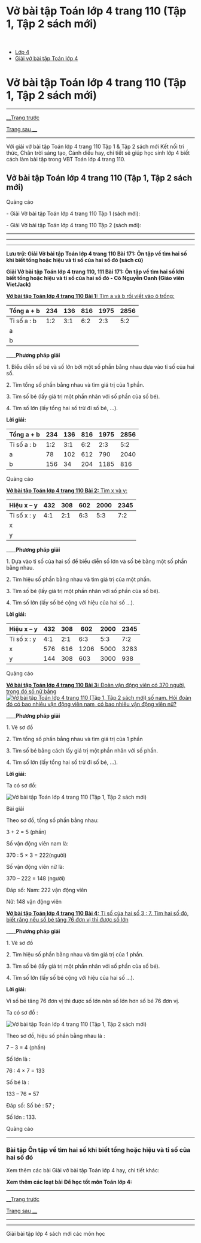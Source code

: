 # Vở bài tập Toán lớp 4 trang 110 (Tập 1, Tập 2 sách mới)

﻿

  * [Lớp 4](https://vietjack.com/series/lop-4.jsp)
  * [Giải vở bài tập Toán lớp 4](https://vietjack.com/giai-vo-bai-tap-toan-4/index.jsp)



# Vở bài tập Toán lớp 4 trang 110 (Tập 1, Tập 2 sách mới)

* * *

[__Trang trước](https://vietjack.com/giai-vo-bai-tap-toan-4/bai-170-on-tap-ve-tim-hai-so-khi-biet-tong-va-hieu-cua-hai-so-do.jsp)

[Trang sau __](https://vietjack.com/giai-vo-bai-tap-toan-4/bai-172-luyen-tap-chung.jsp)

* * *

Với giải vở bài tập Toán lớp 4 trang 110 Tập 1 & Tập 2 sách mới Kết nối tri thức, Chân trời sáng tạo, Cánh diều hay, chi tiết sẽ giúp học sinh lớp 4 biết cách làm bài tập trong VBT Toán lớp 4 trang 110.

## Vở bài tập Toán lớp 4 trang 110 (Tập 1, Tập 2 sách mới)

Quảng cáo

\- Giải Vở bài tập Toán lớp 4 trang 110 Tập 1 (sách mới):

\- Giải Vở bài tập Toán lớp 4 trang 110 Tập 2 (sách mới):

* * *

* * *

* * *

**Lưu trữ: Giải Vở bài tập Toán lớp 4 trang 110 Bài 171: Ôn tập về tìm hai số khi biết tổng hoặc hiệu và tỉ số của hai số đó (sách cũ)**

**Giải Vở bài tập Toán lớp 4 trang 110, 111 Bài 171: Ôn tập về tìm hai số khi biết tổng hoặc hiệu và tỉ số của hai số đó - Cô Nguyễn Oanh (Giáo viên VietJack)**

[**Vở bài tập Toán lớp 4 trang 110 Bài 1:** Tìm a và b rồi viết vào ô trống: ](https://vietjack.com/giai-vo-bai-tap-toan-4/bai-1-trang-110-vbt-toan-4-tap-2.jsp)

Tổng a + b | 234 | 136 | 816 | 1975 | 2856  
---|---|---|---|---|---  
Tỉ số a : b | 1:2 | 3:1 | 6:2 | 2:3 | 5:2  
a |  |  |  |  |   
b |  |  |  |  |   
____**Phương pháp giải**

1\. Biểu diễn số bé và số lớn bởi một số phần bằng nhau dựa vào tỉ số của hai số.

2\. Tìm tổng số phần bằng nhau và tìm giá trị của 1 phần.

3\. Tìm số bé (lấy giá trị một phần nhân với số phần của số bé).

4\. Tìm số lớn (lấy tổng hai số trừ đi số bé, …).

**Lời giải:**

Tổng a + b | 234 | 136 | 816 | 1975 | 2856  
---|---|---|---|---|---  
Tỉ số a : b | 1:2 | 3:1 | 6:2 | 2:3 | 5:2  
a | 78 | 102 | 612 | 790 | 2040  
b | 156 | 34 | 204 | 1185 | 816  
  
Quảng cáo

[**Vở bài tập Toán lớp 4 trang 110 Bài 2:** Tìm x và y: ](https://vietjack.com/giai-vo-bai-tap-toan-4/bai-2-trang-110-vbt-toan-4-tap-2.jsp)

Hiệu x – y | 432 | 308 | 602 | 2000 | 2345  
---|---|---|---|---|---  
Tỉ số x : y | 4:1 | 2:1 | 6:3 | 5:3 | 7:2  
x |  |  |  |  |   
y |  |  |  |  |   
____**Phương pháp giải**

1\. Dựa vào tỉ số của hai số để biểu diễn số lớn và số bé bằng một số phần bằng nhau.

2\. Tìm hiệu số phần bằng nhau và tìm giá trị của một phần.

3\. Tìm số bé (lấy giá trị một phần nhân với số phần của số bé).

4\. Tìm số lớn (lấy số bé cộng với hiệu của hai số ...).

**Lời giải:**

Hiệu x – y | 432 | 308 | 602 | 2000 | 2345  
---|---|---|---|---|---  
Tỉ số x : y | 4:1 | 2:1 | 6:3 | 5:3 | 7:2  
x | 576 | 616 | 1206 | 5000 | 3283  
y | 144 | 308 | 603 | 3000 | 938  
  
Quảng cáo

[**Vở bài tập Toán lớp 4 trang 110 Bài 3:** Đoàn vận động viên có 370 người, trong đó số nữ bằng ![Vở bài tập Toán lớp 4 trang 110 \(Tập 1, Tập 2 sách mới\)](https://vietjack.com/giai-vo-bai-tap-toan-4/images/bai-3-trang-110-vbt-toan-4-tap-2.PNG) số nam. Hỏi đoàn đó có bao nhiêu vận động viên nam, có bao nhiêu vận động viên nữ?](https://vietjack.com/giai-vo-bai-tap-toan-4/bai-3-trang-110-vbt-toan-4-tap-2.jsp)

____**Phương pháp giải**

1\. Vẽ sơ đồ

2\. Tìm tổng số phần bằng nhau và tìm giá trị của 1 phần 

3\. Tìm số bé bằng cách lấy giá trị một phần nhân với số phần.

4\. Tìm số lớn (lấy tổng hai số trừ đi số bé, …).

**Lời giải:**

Ta có sơ đồ:

![Vở bài tập Toán lớp 4 trang 110 \(Tập 1, Tập 2 sách mới\)](https://vietjack.com/giai-vo-bai-tap-toan-4/images/bai-3-trang-110-vbt-toan-4-tap-2-a.PNG)

Bài giải

Theo sơ đồ, tổng số phần bằng nhau:

3 + 2 = 5 (phần)

Số vận động viên nam là:

370 : 5 × 3 = 222(người)

Số vận động viên nữ là:

370 – 222 = 148 (người)

Đáp số: Nam: 222 vận động viên

Nữ: 148 vận động viên

[**Vở bài tập Toán lớp 4 trang 110 Bài 4:** Tỉ số của hai số 3 : 7. Tìm hai số đó, biết rằng nếu số bé tăng 76 đơn vị thì được số lớn](https://vietjack.com/giai-vo-bai-tap-toan-4/bai-4-trang-111-vbt-toan-4-tap-2.jsp)

____**Phương pháp giải**

1\. Vẽ sơ đồ

2\. Tìm hiệu số phần bằng nhau và tìm giá trị của 1 phần.

3\. Tìm số bé (lấy giá trị một phần nhân với số phần của số bé).

4\. Tìm số lớn (lấy số bé cộng với hiệu của hai số ...).

**Lời giải:**

Vì số bé tăng 76 đơn vị thì được số lớn nên số lớn hơn số bé 76 đơn vị.

Ta có sơ đồ : 

![Vở bài tập Toán lớp 4 trang 110 \(Tập 1, Tập 2 sách mới\)](https://vietjack.com/giai-vo-bai-tap-toan-4/images/bai-4-trang-111-vbt-toan-4-tap-2.PNG)

Theo sơ đồ, hiệu số phần bằng nhau là :

7 – 3 = 4 (phần)

Số lớn là :

76 : 4 × 7 = 133

Số bé là :

133 – 76 = 57

Đáp số: Số bé : 57 ;

Số lớn : 133.

Quảng cáo

* * *

### **Bài tập Ôn tập về tìm hai số khi biết tổng hoặc hiệu và tỉ số của hai số đó**

Xem thêm các bài Giải vở bài tập Toán lớp 4 hay, chi tiết khác:

**Xem thêm các loạt bài Để học tốt môn Toán lớp 4:**

* * *

[__Trang trước](https://vietjack.com/giai-vo-bai-tap-toan-4/bai-170-on-tap-ve-tim-hai-so-khi-biet-tong-va-hieu-cua-hai-so-do.jsp)

[Trang sau __](https://vietjack.com/giai-vo-bai-tap-toan-4/bai-172-luyen-tap-chung.jsp)

* * *

* * *

Giải bài tập lớp 4 sách mới các môn học
